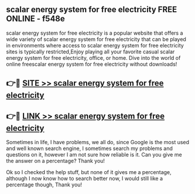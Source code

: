 ## scalar energy system for free electricity FREE ONLINE - f548e

scalar energy system for free electricity is a popular website that offers a wide variety of scalar energy system for free electricity that can be played in environments where access to scalar energy system for free electricity sites is typically restricted,Enjoy playing all your favorite casual scalar energy system for free electricity, office, or home. Dive into the world of online freescalar energy system for free electricity without downloads!

## 👉🔴 [SITE >> scalar energy system for free electricity](http://news.freeplayer.one?title=scalar_energy_system_for_free_electricity&ref=FRRE)

## 👉🔴 [LINK >> scalar energy system for free electricity](http://news.freeplayer.one?title=scalar_energy_system_for_free_electricity&ref=FREE)

Sometimes in life, I have problems, we all do, since Google is the most used and well known search engine, I sometimes search my problems and questions on it, however I am not sure how reliable is it. Can you give me the answer on a percentage? Thank you!

Ok so I checked the help stuff, but none of it gives me a percentage, although I now know how to search better now, I would still like a percentage though, Thank you!